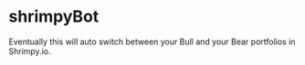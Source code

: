 # shrimpyBot
Eventually this will auto switch between your Bull and your Bear portfolios in Shrimpy.io.
